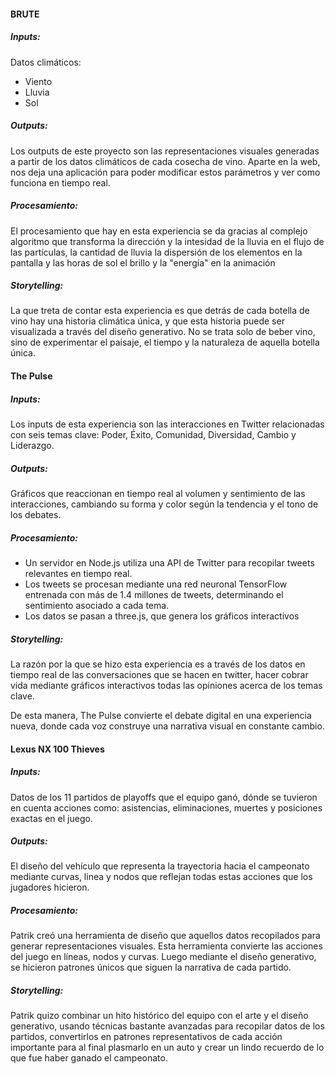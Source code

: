 #### BRUTE

##### Inputs:

Datos climáticos:

- Viento
- Lluvia
- Sol

##### Outputs:

Los outputs de este proyecto son las representaciones visuales generadas a partir de los datos climáticos de cada cosecha de vino. Aparte en la web, nos deja una aplicación para poder modificar estos parámetros y ver como funciona en tiempo real.

##### Procesamiento:

El procesamiento que hay en esta experiencia se da gracias al complejo algoritmo que transforma la dirección y la intesidad de la lluvia en el flujo de las partículas, la cantidad de lluvia la dispersión de los elementos en la pantalla y las horas de sol el brillo y la "energía" en la animación

##### Storytelling:

La que treta de contar esta experiencia es que detrás de cada botella de vino hay una historia climática única, y que esta historia puede ser visualizada a través del diseño generativo. No se trata solo de beber vino, sino de experimentar el paisaje, el tiempo y la naturaleza de aquella botella única.


#### The Pulse

##### Inputs: 

Los inputs de esta experiencia son las interacciones en Twitter relacionadas con seis temas clave: Poder, Éxito, Comunidad, Diversidad, Cambio y Liderazgo.

##### Outputs:

Gráficos que reaccionan en tiempo real al volumen y sentimiento de las interacciones, cambiando su forma y color según la tendencia y el tono de los debates.

##### Procesamiento:

- Un servidor en Node.js utiliza una API de Twitter para recopilar tweets relevantes en tiempo real.
- Los tweets se procesan mediante una red neuronal TensorFlow entrenada con más de 1.4 millones de tweets, determinando el sentimiento asociado a cada tema.
- Los datos se pasan a three.js, que genera los gráficos interactivos

##### Storytelling:

La razón por la que se hizo esta experiencia es a través de los datos en tiempo real de las conversaciones que se hacen en twitter, hacer cobrar vida mediante gráficos interactivos todas las opiniones acerca de los temas clave.  

De esta manera, The Pulse convierte el debate digital en una experiencia nueva, donde cada voz construye una narrativa visual en constante cambio.


#### Lexus NX 100 Thieves 

##### Inputs:

Datos de los 11 partidos de playoffs que el equipo ganó, dónde se tuvieron en cuenta acciones como: asistencias, eliminaciones, muertes y posiciones exactas en el juego.

##### Outputs:

El diseño del vehículo que representa la trayectoria hacia el campeonato mediante curvas, linea y nodos que reflejan todas estas acciones que los jugadores hicieron.

##### Procesamiento:

Patrik creó una herramienta de diseño que aquellos datos recopilados para generar representaciones visuales. Esta herramienta convierte las acciones del juego en líneas, nodos y curvas. Luego mediante el diseño generativo, se hicieron patrones únicos que siguen la narrativa de cada partido.


##### Storytelling:

Patrik quizo combinar un hito histórico del equipo con el arte y el diseño generativo, usando técnicas bastante avanzadas para recopilar datos de los partidos, convertirlos en patrones representativos de cada acción importante para al final plasmarlo en un auto y crear un lindo recuerdo de lo que fue haber ganado el campeonato.
















